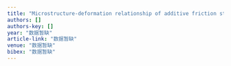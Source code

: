 ```yaml
---
title: "Microstructure-deformation relationship of additive friction stir-deposition Al–Mg–Si"
authors: []
authors-key: []
year: "数据暂缺"
article-link: "数据暂缺"
venue: "数据暂缺"
bibex: "数据暂缺"
---
```

